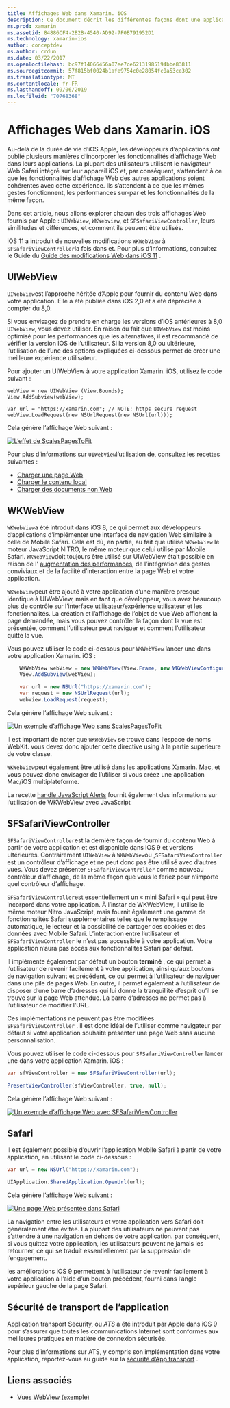 ```yaml
---
title: Affichages Web dans Xamarin. iOS
description: Ce document décrit les différentes façons dont une application Xamarin. iOS peut afficher du contenu Web. Il aborde UIWebView, WKWebView, SFSafariViewController, Safari et la sécurité de transport d’application.
ms.prod: xamarin
ms.assetid: 84886CF4-2B2B-4540-AD92-7F0B791952D1
ms.technology: xamarin-ios
author: conceptdev
ms.author: crdun
ms.date: 03/22/2017
ms.openlocfilehash: bc97f14066456a07ee7ce62131985194bbe83811
ms.sourcegitcommit: 57f815bf0024b1afe9754c0e28054fc0a53ce302
ms.translationtype: MT
ms.contentlocale: fr-FR
ms.lasthandoff: 09/06/2019
ms.locfileid: "70768368"
---
```

# <a name="web-views-in-xamarinios"></a>Affichages Web dans Xamarin. iOS

Au-delà de la durée de vie d’iOS Apple, les développeurs d’applications ont publié plusieurs manières d’incorporer les fonctionnalités d’affichage Web dans leurs applications. La plupart des utilisateurs utilisent le navigateur Web Safari intégré sur leur appareil iOS et, par conséquent, s’attendent à ce que les fonctionnalités d’affichage Web des autres applications soient cohérentes avec cette expérience. Ils s’attendent à ce que les mêmes gestes fonctionnent, les performances sur-par et les fonctionnalités de la même façon.

Dans cet article, nous allons explorer chacun des trois affichages Web fournis par Apple : `UIWebView`, `WKWebview`, et `SFSafariViewController`, leurs similitudes et différences, et comment ils peuvent être utilisés. 

iOS 11 a introduit de nouvelles modifications `WKWebView` à `SFSafariViewController`la fois dans et. Pour plus d’informations, consultez le Guide du [Guide des modifications Web dans iOS 11](~/ios/platform/introduction-to-ios11/web.md) .

## <a name="uiwebview"></a>UIWebView

`UIWebView`est l’approche héritée d’Apple pour fournir du contenu Web dans votre application. Elle a été publiée dans iOS 2,0 et a été dépréciée à compter du 8,0.

Si vous envisagez de prendre en charge les versions d’iOS antérieures à 8,0 `UIWebView`, vous devez utiliser. En raison du fait que `UIWebView` est moins optimisé pour les performances que les alternatives, il est recommandé de vérifier la version IOS de l’utilisateur. Si la version 8,0 ou ultérieure, l’utilisation de l’une des options expliquées ci-dessous permet de créer une meilleure expérience utilisateur.

Pour ajouter un UIWebView à votre application Xamarin. iOS, utilisez le code suivant :

```
webView = new UIWebView (View.Bounds);
View.AddSubview(webView);

var url = "https://xamarin.com"; // NOTE: https secure request
webView.LoadRequest(new NSUrlRequest(new NSUrl(url)));
```

Cela génère l’affichage Web suivant :

[![](uiwebview-images/webview.png "L’effet de ScalesPagesToFit")](uiwebview-images/webview.png#lightbox)

Pour plus d’informations sur `UIWebView`l’utilisation de, consultez les recettes suivantes :

- [Charger une page Web](https://github.com/xamarin/recipes/tree/master/Recipes/ios/content_controls/web_view/load_a_web_page)
- [Charger le contenu local](https://github.com/xamarin/recipes/tree/master/Recipes/ios/content_controls/web_view/load_local_content)
- [Charger des documents non Web](https://github.com/xamarin/recipes/tree/master/Recipes/ios/content_controls/web_view/load_non-web_documents)

## <a name="wkwebview"></a>WKWebView

`WKWebView`a été introduit dans iOS 8, ce qui permet aux développeurs d’applications d’implémenter une interface de navigation Web similaire à celle de Mobile Safari. Cela est dû, en partie, au fait que utilise `WKWebView` le moteur JavaScript NITRO, le même moteur que celui utilisé par Mobile Safari. `WKWebView`doit toujours être utilisé sur UIWebView était possible en raison de l' [augmentation des performances](http://blog.initlabs.com/post/100113463211/wkwebview-vs-uiwebview), de l’intégration des gestes conviviaux et de la facilité d’interaction entre la page Web et votre application.
  
`WKWebView`peut être ajouté à votre application d’une manière presque identique à UIWebView, mais en tant que développeur, vous avez beaucoup plus de contrôle sur l’interface utilisateur/expérience utilisateur et les fonctionnalités. La création et l’affichage de l’objet de vue Web affichent la page demandée, mais vous pouvez contrôler la façon dont la vue est présentée, comment l’utilisateur peut naviguer et comment l’utilisateur quitte la vue.  

Vous pouvez utiliser le code ci-dessous pour `WKWebView` lancer une dans votre application Xamarin. iOS :

```csharp
    WKWebView webView = new WKWebView(View.Frame, new WKWebViewConfiguration());
    View.AddSubview(webView);

    var url = new NSUrl("https://xamarin.com");
    var request = new NSUrlRequest(url);
    webView.LoadRequest(request);
```

Cela génère l’affichage Web suivant :

[![](uiwebview-images/wkwebview.png "Un exemple d’affichage Web sans ScalesPagesToFit")](uiwebview-images/wkwebview.png#lightbox)

Il est important de noter que `WKWebView` se trouve dans l’espace de noms WebKit. vous devez donc ajouter cette directive using à la partie supérieure de votre classe.

`WKWebView`peut également être utilisé dans les applications Xamarin. Mac, et vous pouvez donc envisager de l’utiliser si vous créez une application Mac/iOS multiplateforme.

La recette [handle JavaScript Alerts](https://github.com/xamarin/recipes/tree/master/Recipes/ios/content_controls/web_view/handle_javascript_alerts) fournit également des informations sur l’utilisation de WKWebView avec JavaScript

<a name="safariviewcontroller" />

## <a name="sfsafariviewcontroller"></a>SFSafariViewController

 `SFSafariViewController`est la dernière façon de fournir du contenu Web à partir de votre application et est disponible dans iOS 9 et versions ultérieures. Contrairement `UIWebView` à `WKWebView`ou ,`SFSafariViewController` est un contrôleur d’affichage et ne peut donc pas être utilisé avec d’autres vues. Vous devez présenter `SFSafariViewController` comme nouveau contrôleur d’affichage, de la même façon que vous le feriez pour n’importe quel contrôleur d’affichage.

 `SFSafariViewController`est essentiellement un « mini Safari » qui peut être incorporé dans votre application. À l’instar de WKWebView, il utilise le même moteur Nitro JavaScript, mais fournit également une gamme de fonctionnalités Safari supplémentaires telles que le remplissage automatique, le lecteur et la possibilité de partager des cookies et des données avec Mobile Safari. L’interaction entre l’utilisateur et `SFSafariViewController` le n’est pas accessible à votre application. Votre application n’aura pas accès aux fonctionnalités Safari par défaut.

Il implémente également par défaut un bouton **terminé** , ce qui permet à l’utilisateur de revenir facilement à votre application, ainsi qu’aux boutons de navigation suivant et précédent, ce qui permet à l’utilisateur de naviguer dans une pile de pages Web. En outre, il permet également à l’utilisateur de disposer d’une barre d’adresses qui lui donne la tranquillité d’esprit qu’il se trouve sur la page Web attendue. La barre d’adresses ne permet pas à l’utilisateur de modifier l’URL. 

Ces implémentations ne peuvent pas être modifiées `SFSafariViewController` . il est donc idéal de l’utiliser comme navigateur par défaut si votre application souhaite présenter une page Web sans aucune personnalisation.

Vous pouvez utiliser le code ci-dessous pour `SFSafariViewController` lancer une dans votre application Xamarin. iOS :

```csharp
var sfViewController = new SFSafariViewController(url);

PresentViewController(sfViewController, true, null);
```

Cela génère l’affichage Web suivant :

[![](uiwebview-images/sfsafariviewcontroller.png "Un exemple d’affichage Web avec SFSafariViewController")](uiwebview-images/sfsafariviewcontroller.png#lightbox)

## <a name="safari"></a>Safari

Il est également possible d’ouvrir l’application Mobile Safari à partir de votre application, en utilisant le code ci-dessous :

```csharp
var url = new NSUrl("https://xamarin.com");

UIApplication.SharedApplication.OpenUrl(url);

```

Cela génère l’affichage Web suivant :

[![](uiwebview-images/safari.png "Une page Web présentée dans Safari")](uiwebview-images/safari.png#lightbox)

La navigation entre les utilisateurs et votre application vers Safari doit généralement être évitée. La plupart des utilisateurs ne peuvent pas s’attendre à une navigation en dehors de votre application. par conséquent, si vous quittez votre application, les utilisateurs peuvent ne jamais les retourner, ce qui se traduit essentiellement par la suppression de l’engagement.

les améliorations iOS 9 permettent à l’utilisateur de revenir facilement à votre application à l’aide d’un bouton précédent, fourni dans l’angle supérieur gauche de la page Safari.

## <a name="app-transport-security"></a>Sécurité de transport de l’application

Application transport Security, ou *ATS* a été introduit par Apple dans iOS 9 pour s’assurer que toutes les communications Internet sont conformes aux meilleures pratiques en matière de connexion sécurisée.

Pour plus d’informations sur ATS, y compris son implémentation dans votre application, reportez-vous au guide sur la [sécurité d’App transport](~/ios/app-fundamentals/ats.md) .

## <a name="related-links"></a>Liens associés

- [Vues WebView (exemple)](https://docs.microsoft.com/samples/xamarin/ios-samples/webview)
